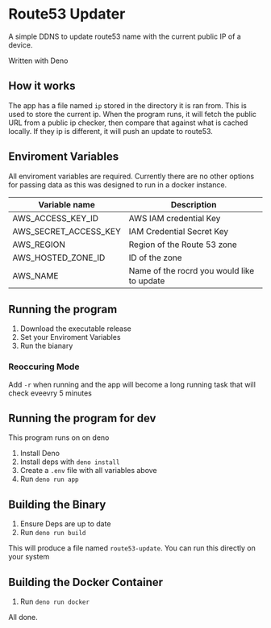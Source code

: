 # Route53 Updater

A simple DDNS to update route53 name with the current public IP of a device.

Written with Deno

## How it works

The app has a file named `ip` stored in the directory it is ran from. This is used to store  the current ip. When the program runs, it will fetch the public URL from a public ip checker, then compare that against what is cached locally. If they ip is different, it will push an update to route53.

## Enviroment Variables

All enviroment variables are required. Currently there are no other options for passing data as this was designed to run in a docker instance.

| Variable name         | Description                            |
| --------------------- | -------------------------------------- |
| AWS_ACCESS_KEY_ID     | AWS IAM credential Key                 |
| AWS_SECRET_ACCESS_KEY | IAM Credential Secret Key              |
| AWS_REGION            | Region of the Route 53 zone            |
| AWS_HOSTED_ZONE_ID    | ID of the zone                         |
| AWS_NAME              | Name of the rocrd you would like to update   |

## Running the program

1. Download the executable release
2. Set your Enviroment Variables
2. Run the bianary

### Reoccuring Mode

Add `-r` when running and the app will become a long running task that will check eveevry 5 minutes


## Running the program for dev

This program runs on on deno
1. Install Deno
2. Install deps with `deno install`
3. Create a `.env` file with all variables above
4. Run `deno run app`

## Building the Binary

1. Ensure Deps are up to date
2. Run `deno run build`

This will produce a file named `route53-update`. You can run this directly on your system

## Building the Docker Container

1. Run `deno run docker`

All done.
